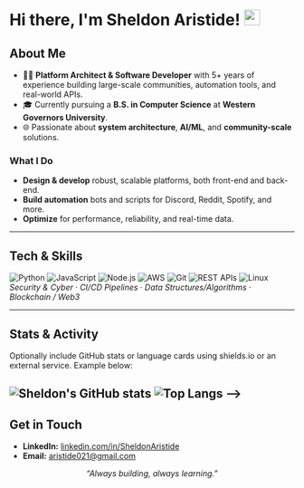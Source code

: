 <!--
**Aristide021/Aristide021** is a ✨ _special_ ✨ repository because its `README.md` (this file) appears on your GitHub profile.

Here are some ideas to get you started:

- 🔭 I’m currently working on ...
- 🌱 I’m currently learning ...
- 👯 I’m looking to collaborate on ...
- 🤔 I’m looking for help with ...
- 💬 Ask me about ...
- 📫 How to reach me: ...
- 😄 Pronouns: ...
- ⚡ Fun fact: ...
-->

<!--
    Example GitHub Profile README for Sheldon Aristide
    Replace placeholders (e.g., [YourName], [YourLinkedIn], etc.) with real information.
-->

# Hi there, I'm Sheldon Aristide! <img src="https://media.giphy.com/media/hvRJCLFzcasrR4ia7z/giphy.gif" width="28">

## About Me
- 👨‍💻 **Platform Architect & Software Developer** with 5+ years of experience building large-scale communities, automation tools, and real-world APIs.
- 🎓 Currently pursuing a **B.S. in Computer Science** at **Western Governors University**.
- 🌐 Passionate about **system architecture**, **AI/ML**, and **community-scale** solutions.

### What I Do
- **Design & develop** robust, scalable platforms, both front-end and back-end.
- **Build automation** bots and scripts for Discord, Reddit, Spotify, and more.
- **Optimize** for performance, reliability, and real-time data.

---

## Tech & Skills
![Python](https://img.shields.io/badge/Python-3776AB?style=flat&logo=python&logoColor=white)
![JavaScript](https://img.shields.io/badge/JavaScript-323330?style=flat&logo=javascript&logoColor=F7DF1E)
![Node.js](https://img.shields.io/badge/Node.js-43853D?style=flat&logo=node-dot-js&logoColor=white)
![AWS](https://img.shields.io/badge/AWS-232F3E?style=flat&logo=amazon-aws&logoColor=white)
![Git](https://img.shields.io/badge/Git-F05032?style=flat&logo=git&logoColor=white)
![REST APIs](https://img.shields.io/badge/REST-61DAFB?style=flat&logo=rest&logoColor=white)
![Linux](https://img.shields.io/badge/Linux-FCC624?style=flat&logo=linux&logoColor=black)
<br>
_Security & Cyber_ · _CI/CD Pipelines_ · _Data Structures/Algorithms_ · _Blockchain / Web3_  

---

## Stats & Activity
Optionally include GitHub stats or language cards using shields.io or an external service. Example below:

![Sheldon's GitHub stats](https://github-readme-stats.vercel.app/api?username=aristide021&show_icons=true&theme=radical)
![Top Langs](https://github-readme-stats.vercel.app/api/top-langs/?username=aristide021&layout=compact&theme=radical)
-->
---

## Get in Touch

- **LinkedIn:** [linkedin.com/in/SheldonAristide](https://www.linkedin.com/in/SheldonAristide/)
- **Email:** [aristide021@gmail.com](mailto:aristide021@gmail.com)

<div align="center">
  
  _“Always building, always learning.”_
  
</div>
